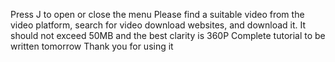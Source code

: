 Press J to open or close the menu
Please find a suitable video from the video platform, search for video download websites, and download it. It should not exceed 50MB and the best clarity is 360P
Complete tutorial to be written tomorrow
Thank you for using it
